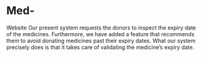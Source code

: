 # Med-
Website 
Our present system requests the donors to inspect the expiry date of the medicines. Furthermore, we have added a feature that recommends them to avoid donating medicines past their expiry dates. What our system precisely does is that it takes care of validating the medicine’s expiry date. 
